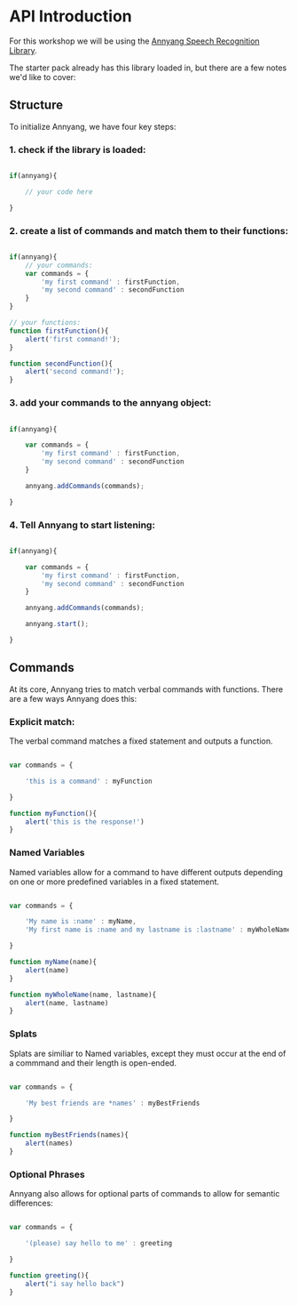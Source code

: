 # API Introduction

<!-- 

	First thing before getting started:

	Show demo:

	Download starter pack from website


-->
	
For this workshop we will be using the [Annyang Speech Recognition Library](https://www.talater.com/annyang/).

The starter pack already has this library loaded in, but there are a few notes we'd like to cover:

## Structure

To initialize Annyang, we have four key steps:

### 1. check if the library is loaded:
```javascript

if(annyang){

	// your code here

}

```

### 2. create a list of commands and match them to their functions:
```javascript

if(annyang){
	// your commands:
	var commands = {
		'my first command' : firstFunction,
		'my second command' : secondFunction
	}
}

// your functions:
function firstFunction(){
	alert('first command!');
}

function secondFunction(){
	alert('second command!');
}

```

### 3. add your commands to the annyang object:
```javascript

if(annyang){

	var commands = {
		'my first command' : firstFunction,
		'my second command' : secondFunction
	}

	annyang.addCommands(commands);

}

```

### 4. Tell Annyang to start listening:
```javascript

if(annyang){

	var commands = {
		'my first command' : firstFunction,
		'my second command' : secondFunction
	}

	annyang.addCommands(commands);

	annyang.start();

}

```

## Commands

At its core, Annyang tries to match verbal commands with functions. There are a few ways Annyang does this:

<!-- 
	Delete all code 
	Tell students that they can download the starter pack at anytime

	before going over command types be sure to start annyang!
-->


### Explicit match:
The verbal command matches a fixed statement and outputs a function.

```javascript

var commands = {

	'this is a command' : myFunction

}

function myFunction(){
	alert('this is the response!')
}

```

### Named Variables
Named variables allow for a command to have different outputs depending on one or more predefined variables in a fixed statement.

```javascript

var commands = {

	'My name is :name' : myName,
	'My first name is :name and my lastname is :lastname' : myWholeName

}

function myName(name){
	alert(name)
}

function myWholeName(name, lastname){
	alert(name, lastname)
}

```

### Splats
Splats are similiar to Named variables, except they must occur at the end of a commmand and their length is open-ended.

```javascript

var commands = {

	'My best friends are *names' : myBestFriends

}

function myBestFriends(names){
	alert(names)
}


```


### Optional Phrases
Annyang also allows for optional parts of commands to allow for semantic differences:

```javascript

var commands = {

	'(please) say hello to me' : greeting

}

function greeting(){
	alert("i say hello back")
}


```
